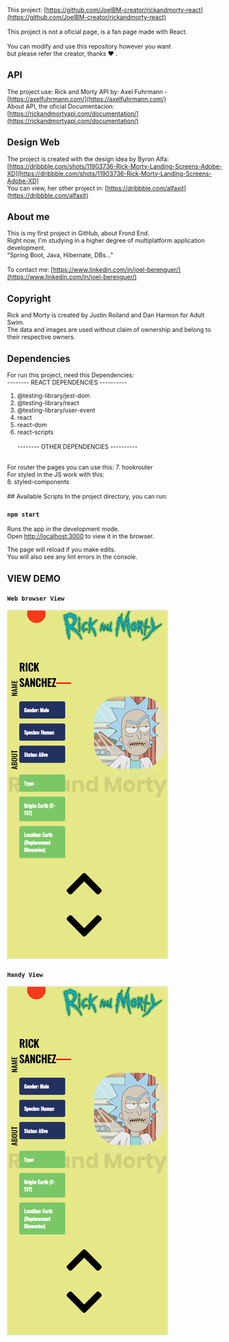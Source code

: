 This project: [https://github.com/JoelBM-creator/rickandmorty-react](https://github.com/JoelBM-creator/rickandmorty-react)
<br />
<br />
This project is not a oficial page, is a fan page made with React.
<br /> <br />
You can modify and use this repository however you want <br /> but please refer the creator, thanks ♥ .
<br />
## API
The project use: Rick and Morty API by: Axel Fuhrmann - [https://axelfuhrmann.com/](https://axelfuhrmann.com/) 
<br />
About API, the oficial Documentacion: 
[https://rickandmortyapi.com/documentation/](https://rickandmortyapi.com/documentation/)
## Design Web
The project is created with the design idea by Byron Alfa:
<br />
[https://dribbble.com/shots/11903736-Rick-Morty-Landing-Screens-Adobe-XD](https://dribbble.com/shots/11903736-Rick-Morty-Landing-Screens-Adobe-XD)
<br />
You can view, her other project in:
[https://dribbble.com/alfaxit](https://dribbble.com/alfaxit)
<br />

## About me
This is my first project in GitHub, about Frond End.
<br />
Right now, I'm studying in a higher degree of multiplatform application development.
<br />
"Spring Boot, Java, Hibernate, DBs..."
<br /><br />
To contact me: [https://www.linkedin.com/in/joel-berenguer/](https://www.linkedin.com/in/joel-berenguer/)
<br />
## Copyright
Rick and Morty is created by Justin Roiland and Dan Harmon for Adult Swim.
<br /> 
The data and images are used without claim of ownership and belong to their respective owners.
<br />
## Dependencies
For run this project, need this Dependencies:
<br />
-------- REACT DEPENDENCIES ----------
1.  @testing-library/jest-dom
2.  @testing-library/react
3.  @testing-library/user-event
4.  react
5.  react-dom
6.  react-scripts
 <br />  <br />
-------- OTHER DEPENDENCIES ----------
 <br />
For router the pages you can use this:
7.  hookrouter
<br />
For styled in the JS work with this: <br />
8.  styled-components
<br />  <br />
## Available Scripts
In the project directory, you can run:

### `npm start`

Runs the app in the development mode.<br />
Open [http://localhost:3000](http://localhost:3000) to view it in the browser.

The page will reload if you make edits.<br />
You will also see any lint errors in the console.
<br />
## VIEW DEMO
### `Web browser View`
![Web browser view](https://raw.githubusercontent.com/JoelBM-creator/rickandmorty-react/master/RickAndMorty-Handy.PNG)
### `Handy View`
![View page in the Handy](RickAndMorty-Handy.png)

